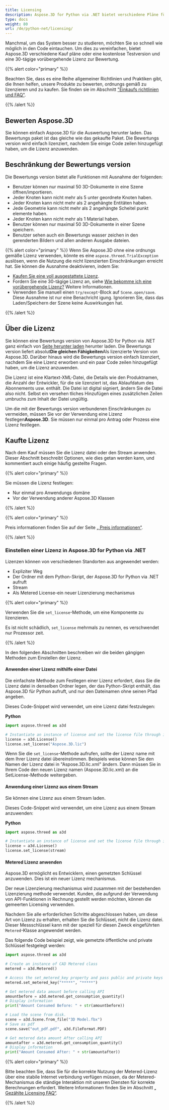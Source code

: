 ```yaml
---
title: Licensing
description: Aspose.3D for Python via .NET bietet verschiedene Pläne für den Kauf oder bietet eine kostenlose Testversion und eine vorübergehende 30-Tage-Lizenz für die Bewertung mit Licensing und Abonnement richtlinien
type: docs
weight: 80
url: /de/python-net/licensing/
---
```

Manchmal, um das System besser zu studieren, möchten Sie so schnell wie möglich in den Code eintauchen. Um dies zu vereinfachen, bietet Aspose.3D verschiedene Kauf pläne oder eine kostenlose Testversion und eine 30-tägige vorübergehende Lizenz zur Bewertung.

{{% alert color="primary" %}}

Beachten Sie, dass es eine Reihe allgemeiner Richtlinien und Praktiken gibt, die Ihnen helfen, unsere Produkte zu bewerten, ordnungs gemäß zu lizenzieren und zu kaufen. Sie finden sie im Abschnitt ["Einkaufs richtlinien und FAQ"](https://purchase.aspose.com/policies).

{{% /alert %}}

##  **Bewerten Aspose.3D**
Sie können einfach Aspose.3D für die Auswertung herunter laden. Das Bewertungs paket ist das gleiche wie das gekaufte Paket. Die Bewertungs version wird einfach lizenziert, nachdem Sie einige Code zeilen hinzugefügt haben, um die Lizenz anzuwenden.

##  **Beschränkung der Bewertungs version**
Die Bewertungs version bietet alle Funktionen mit Ausnahme der folgenden:

- Benutzer können nur maximal 50 3D-Dokumente in eine Szene öffnen/importieren.
- Jeder Knoten kann nicht mehr als 5 unter geordnete Knoten haben.
- Jeder Knoten kann nicht mehr als 2 angehängte Entitäten haben.
- Jede Geometrie kann nicht mehr als 2 angehängte Scheitel punkt elemente haben.
- Jeder Knoten kann nicht mehr als 1 Material haben.
- Benutzer können nur maximal 50 3D-Dokumente in einer Szene speichern.
- Benutzer sehen auch ein Bewertungs wasser zeichen in den gerenderten Bildern und allen anderen Ausgabe dateien.

{{% alert color="primary" %}} 
Wenn Sie Aspose.3D ohne eine ordnungs gemäße Lizenz verwenden, könnte es eine `aspose.threed.TrialException` auslösen, wenn die Nutzung die nicht lizenzierten Einschränkungen erreicht hat. Sie können die Ausnahme deaktivieren, indem Sie:

* [Kaufen Sie eine voll ausgestattete Lizenz](https://purchase.aspose.com/buy).
* Fordern Sie eine 30-tägige Lizenz an, siehe [Wie bekomme ich eine vorübergehende Lizenz?](https://purchase.aspose.com/temporary-license) Weitere Informationen.
* Verwenden Sie manuell einen `try/except`-Block auf `Scene.open/save`. Diese Ausnahme ist nur eine Benachricht igung. Ignorieren Sie, dass das Laden/Speichern der Szene keine Auswirkungen hat.

{{% /alert %}} 


##  **Über die Lizenz**
Sie können eine Bewertungs version von Aspose.3D for Python via .NET ganz einfach von [Seite herunter laden](https://pypi.org/project/aspose.3d/) herunter laden. Die Bewertungs version liefert absolut**Die gleichen Fähigkeiten**Als lizenzierte Version von Aspose.3D. Darüber hinaus wird die Bewertungs version einfach lizenziert, nachdem Sie eine Lizenz erworben und ein paar Code zeilen hinzugefügt haben, um die Lizenz anzuwenden.

Die Lizenz ist eine Klartext-XML-Datei, die Details wie den Produktnamen, die Anzahl der Entwickler, für die sie lizenziert ist, das Ablaufdatum des Abonnements usw. enthält. Die Datei ist digital signiert, ändern Sie die Datei also nicht. Selbst ein versehen tliches Hinzufügen eines zusätzlichen Zeilen umbruchs zum Inhalt der Datei ungültig.

Um die mit der Bewertungs version verbundenen Einschränkungen zu vermeiden, müssen Sie vor der Verwendung eine Lizenz festlegen**Aspose.3D**. Sie müssen nur einmal pro Antrag oder Prozess eine Lizenz festlegen.

## Kaufte Lizenz

Nach dem Kauf müssen Sie die Lizenz datei oder den Stream anwenden. Dieser Abschnitt beschreibt Optionen, wie dies getan werden kann, und kommentiert auch einige häufig gestellte Fragen.

{{% alert color="primary" %}}

Sie müssen die Lizenz festlegen:
* Nur einmal pro Anwendungs domäne
* Vor der Verwendung anderer Aspose.3D Klassen

{{% /alert %}}

{{% alert color="primary" %}}

Preis informationen finden Sie auf der Seite [„ Preis informationen“](https://purchase.aspose.com/pricing/3d/family).

{{% /alert %}}

###  **Einstellen einer Lizenz in Aspose.3D for Python via .NET**

Lizenzen können von verschiedenen Standorten aus angewendet werden:

* Expliziter Weg
* Der Ordner mit dem Python-Skript, der Aspose.3D for Python via .NET aufruft
* Stream
* Als Metered License-ein neuer Lizenzierung mechanismus

{{% alert color="primary" %}}

Verwenden Sie die `set_license`-Methode, um eine Komponente zu lizenzieren.

Es ist nicht schädlich, `set_license` mehrmals zu nennen, es verschwendet nur Prozessor zeit.

{{% /alert %}}

In den folgenden Abschnitten beschreiben wir die beiden gängigen Methoden zum Einstellen der Lizenz.

####  **Anwenden einer Lizenz mithilfe einer Datei**
Die einfachste Methode zum Festlegen einer Lizenz erfordert, dass Sie die Lizenz datei in denselben Ordner legen, der das Python-Skript enthält, das Aspose.3D für Python aufruft, und nur den Dateinamen ohne seinen Pfad angeben.

Dieses Code-Snippet wird verwendet, um eine Lizenz datei festzulegen:

**Python**

```py
import aspose.threed as a3d

# Instantiate an instance of license and set the license file through its path
license = a3d.License()
license.set_license("Aspose.3D.lic")
```

Wenn Sie die `set_license`-Methode aufrufen, sollte der Lizenz name mit dem Ihrer Lizenz datei übereinstimmen. Beispiels weise können Sie den Namen der Lizenz datei in "Aspose.3D.lic.xml" ändern. Dann müssen Sie in Ihrem Code den neuen Lizenz namen (Aspose.3D.lic.xml) an die SetLicense-Methode weitergeben.

####  **Anwendung einer Lizenz aus einem Stream**
Sie können eine Lizenz aus einem Stream laden.

Dieses Code-Snippet wird verwendet, um eine Lizenz aus einem Stream anzuwenden:

**Python**

```py
import aspose.threed as a3d

# Instantiate an instance of license and set the license file through its path
license = a3d.License()
license.set_license(stream)
```

#### Metered Lizenz anwenden

Aspose.3D ermöglicht es Entwicklern, einen gemetzten Schlüssel anzuwenden. Dies ist ein neuer Lizenz mechanismus.

Der neue Lizenzierung mechanismus wird zusammen mit der bestehenden Lizenzierung methode verwendet. Kunden, die aufgrund der Verwendung von API-Funktionen in Rechnung gestellt werden möchten, können die gemeerten Licensing verwenden.

Nachdem Sie alle erforderlichen Schritte abgeschlossen haben, um diese Art von Lizenz zu erhalten, erhalten Sie die Schlüssel, nicht die Lizenz datei. Dieser Messschlüssel kann mit der speziell für diesen Zweck eingeführten `Metered`-Klasse angewendet werden.

Das folgende Code beispiel zeigt, wie gemetzte öffentliche und private Schlüssel festgelegt werden:

```py
import aspose.threed as a3d

# Create an instance of CAD Metered class
metered = a3d.Metered()

# Access the set_metered_key property and pass public and private keys as parameters
metered.set_metered_key("*****", "*****")

# Get metered data amount before calling API
amountbefore = a3d.metered.get_consumption_quantity()
# Display information
print("Amount Consumed Before: " + str(amountbefore))

# Load the scene from disk.
scene = a3d.Scene.from_file("3D Model.fbx")
# Save as pdf
scene.save("out_pdf.pdf", a3d.FileFormat.PDF)

# Get metered data amount After calling API
amountafter = a3d.metered.get_consumption_quantity()
# Display information
print("Amount Consumed After: " + str(amountafter))
```

{{% alert color="primary" %}}

Bitte beachten Sie, dass Sie für die korrekte Nutzung der Metered-Lizenz über eine stabile Internet verbindung verfügen müssen, da der Metered-Mechanismus die ständige Interaktion mit unseren Diensten für korrekte Berechnungen erfordert. Weitere Informationen finden Sie im Abschnitt [„ Gezählte Licensing FAQ“](https://purchase.aspose.com/faqs/licensing/metered).

{{% /alert %}}



